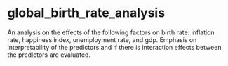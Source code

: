 # global_birth_rate_analysis
An analysis on the effects of the following factors on birth rate: inflation rate, happiness index, unemployment rate, and gdp. 
Emphasis on interpretability of the predictors and if there is interaction effects between the predictors are evaluated. 
